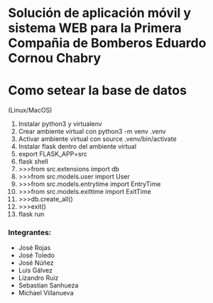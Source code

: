 # Solución de aplicación móvil y sistema WEB para la Primera Compañia de Bomberos Eduardo Cornou Chabry

# Como setear la base de datos

(Linux/MacOS)
1. Instalar python3 y virtualenv
2. Crear ambiente virtual con python3 -m venv .venv
3. Activar ambiente virtual con source .venv/bin/activate
4. Instalar flask dentro del ambiente virtual
5. export FLASK_APP=src
6. flask shell
7. \>\>\>from src.extensions import db
8. \>\>\>from src.models.user import User
9. \>\>\>from src.models.entrytime import EntryTime
10. \>\>\>from src.models.exittime import ExitTime
11. \>\>\>db.create_all()
12. \>\>\>exit()
13. flask run

### Integrantes:
 - José Rojas
 - José Toledo
 - José Núñez
 - Luis Gálvez
 - Lizandro Ruiz
 - Sebastian Sanhueza
 - Michael Villanueva
